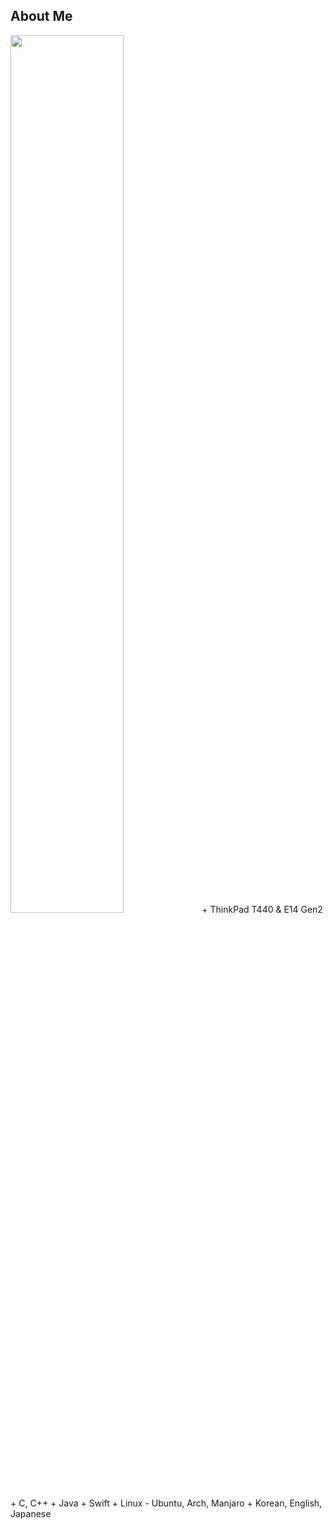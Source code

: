 ## About Me
<img src="https://user-images.githubusercontent.com/13748138/94645810-c04fdf80-0327-11eb-8ac8-bb5225c5b217.jpg" width="60%">
+ ThinkPad T440 & E14 Gen2
+ C, C++
+ Java
+ Swift
+ Linux - Ubuntu, Arch, Manjaro
+ Korean, English, Japanese
